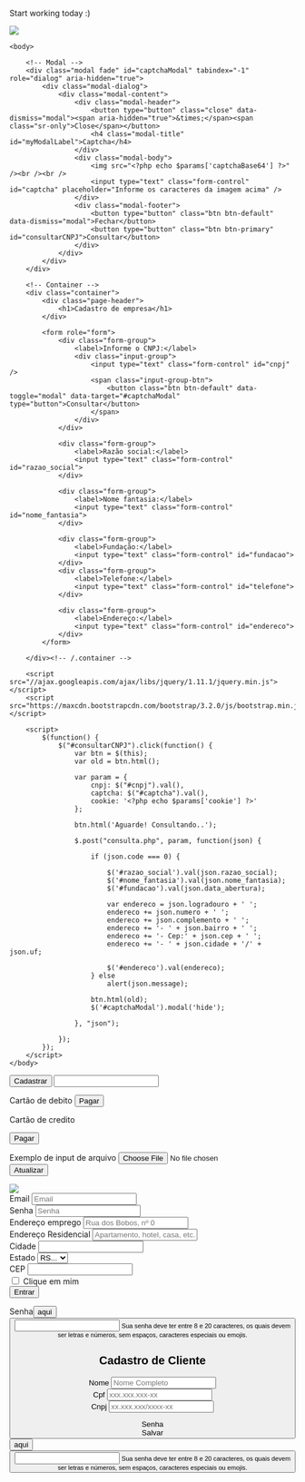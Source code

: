 <hello name="{{ name }}"></hello>
<p>
  Start working today :)
</p>
<html lang="en">
  <img class="img-responsive" src="https://w1.pngwing.com/pngs/68/88/png-transparent-world-logo-partnership-business-partner-company-management-small-business-business-administration-reseller-thumbnail.png">
    <head>
        <meta charset="utf-8">
        <meta http-equiv="X-UA-Compatible" content="IE=edge">
        <meta name="viewport" content="width=device-width, initial-scale=1">
        <meta name="description" content="">
        <meta name="author" content="">        
        <title>Teste CNPJ</title>
        <link rel="stylesheet" href="https://maxcdn.bootstrapcdn.com/bootstrap/3.2.0/css/bootstrap.min.css">
        <link rel="stylesheet" href="https://maxcdn.bootstrapcdn.com/bootstrap/3.2.0/css/bootstrap-theme.min.css">
    </head>

    <body>

        <!-- Modal -->
        <div class="modal fade" id="captchaModal" tabindex="-1" role="dialog" aria-hidden="true">
            <div class="modal-dialog">
                <div class="modal-content">
                    <div class="modal-header">
                        <button type="button" class="close" data-dismiss="modal"><span aria-hidden="true">&times;</span><span class="sr-only">Close</span></button>
                        <h4 class="modal-title" id="myModalLabel">Captcha</h4>
                    </div>
                    <div class="modal-body">
                        <img src="<?php echo $params['captchaBase64'] ?>" /><br /><br />
                        <input type="text" class="form-control" id="captcha" placeholder="Informe os caracteres da imagem acima" />
                    </div>
                    <div class="modal-footer">
                        <button type="button" class="btn btn-default" data-dismiss="modal">Fechar</button>
                        <button type="button" class="btn btn-primary" id="consultarCNPJ">Consultar</button>
                    </div>
                </div>
            </div>
        </div>

        <!-- Container -->
        <div class="container">
            <div class="page-header">
                <h1>Cadastro de empresa</h1>
            </div>

            <form role="form">
                <div class="form-group">
                    <label>Informe o CNPJ:</label>
                    <div class="input-group">
                        <input type="text" class="form-control" id="cnpj" />
                        <span class="input-group-btn">
                            <button class="btn btn-default" data-toggle="modal" data-target="#captchaModal" type="button">Consultar</button>
                        </span>
                    </div>
                </div>

                <div class="form-group">
                    <label>Razão social:</label>
                    <input type="text" class="form-control" id="razao_social">
                </div>

                <div class="form-group">
                    <label>Nome fantasia:</label>
                    <input type="text" class="form-control" id="nome_fantasia">
                </div>

                <div class="form-group">
                    <label>Fundação:</label>
                    <input type="text" class="form-control" id="fundacao">
                </div>
                <div class="form-group">
                    <label>Telefone:</label>
                    <input type="text" class="form-control" id="telefone">
                </div>

                <div class="form-group">
                    <label>Endereço:</label>
                    <input type="text" class="form-control" id="endereco">
                </div>              
            </form>

        </div><!-- /.container -->

        <script src="//ajax.googleapis.com/ajax/libs/jquery/1.11.1/jquery.min.js"></script>
        <script src="https://maxcdn.bootstrapcdn.com/bootstrap/3.2.0/js/bootstrap.min.js"></script>

        <script>
            $(function() {
                $("#consultarCNPJ").click(function() {
                    var btn = $(this);
                    var old = btn.html();

                    var param = {
                        cnpj: $("#cnpj").val(),
                        captcha: $("#captcha").val(),
                        cookie: '<?php echo $params['cookie'] ?>'
                    };

                    btn.html('Aguarde! Consultando..');

                    $.post("consulta.php", param, function(json) {

                        if (json.code === 0) {

                            $('#razao_social').val(json.razao_social);
                            $('#nome_fantasia').val(json.nome_fantasia);
                            $('#fundacao').val(json.data_abertura);

                            var endereco = json.logradouro + ' ';
                            endereco += json.numero + ' ';
                            endereco += json.complemento + ' ';
                            endereco += '- ' + json.bairro + ' ';
                            endereco += '- Cep:' + json.cep + ' ';
                            endereco += '- ' + json.cidade + '/' + json.uf;

                            $('#endereco').val(endereco);
                        } else
                            alert(json.message);

                        btn.html(old);
                        $('#captchaModal').modal('hide');

                    }, "json");

                });
            });
        </script>
    </body>
</html>
 <button id="Cadastrar" name="Cadastrar" class="btn btn-success" type="Submit">Cadastrar</button>
<input type="text" class="form-control" id="cartao-credito">
 
<label for="cartao-credito" class="radio-item__label">Cartão de debito</label>
<button id="Credito" name="Credito" class="btn btn-success" type="Submit">Pagar</button>

<label for="debito" class="radio-item__label">Cartão de credito</label>

<button id="debito" name="debito" class="btn btn-success" 
type="Submit">Pagar</button>
<form>
  <div class="form-group">
    <label for="exampleFormControlFile1">Exemplo de input de arquivo</label>
    <input type="file" class="form-control-file" id="exampleFormControlFile1">
  </div>
   <button type="submit" class="btn btn-primary">Atualizar</button>
</form>
<form>
  <img class="img-responsive" src="https://espep.pb.gov.br/imagens/icones/ficha-pre-inscricao/@@images/08a578c7-a91c-42eb-b0c0-5ed4e168a474.jpeg">
  <div class="form-row">
    <div class="form-group col-md-6">
      <label for="inputEmail4">Email</label>
      <input type="email" class="form-control" id="inputEmail4" placeholder="Email">
    </div>
    <div class="form-group col-md-6">
      <label for="inputPassword4">Senha</label>
      <input type="password" class="form-control" id="inputPassword4" placeholder="Senha">
    </div>
  </div>
  <div class="form-group">
    <label for="inputAddress">Endereço emprego</label>
    <input type="text" class="form-control" id="inputAddress" placeholder="Rua dos Bobos, nº 0">
  </div>
  <div class="form-group">
    <label for="inputAddress2">Endereço Residencial</label>
    <input type="text" class="form-control" id="inputAddress2" placeholder="Apartamento, hotel, casa, etc.">
  </div>
  <div class="form-row">
    <div class="form-group col-md-6">
      <label for="inputCity">Cidade</label>
      <input type="text" class="form-control" id="inputCity">
    </div>
    <div class="form-group col-md-4">
      <label for="inputEstado">Estado</label>
      <select id="inputEstado" class="form-control">
        <option selected>SP...</option>
        <option selected>RJ...</option>
        <option selected>GO...</option>
        <option selected>MT...</option>
        <option selected>TO...</option>
        <option selected>PR...</option>
        <option selected>RS...</option>
        <option>...</option>
      </select>
    </div>
    <div class="form-group col-md-2">
      <label for="inputCEP">CEP</label>
      <input type="text" class="form-control" id="inputCEP">
    </div>
  </div>
  <div class="form-group">
    <div class="form-check">
      <input class="form-check-input" type="checkbox" id="gridCheck">
      <label class="form-check-label" for="gridCheck">
        Clique em mim
      </label>
    </div>
  </div>
  <button type="submit" class="btn btn-primary">Entrar</button>
 </form>
 <label for="inputPassword5">Senha</label><button>aqui<button>
<input type="password" id="inputPassword5" class="form-control" aria-describedby="passwordHelpBlock">
<small id="passwordHelpBlock" class="form-text text-muted">
  Sua senha deve ter entre 8 e 20 caracteres, os quais devem ser letras e números, sem espaços, caracteres especiais ou emojis.
</small>
<div class="ui container">
  <div></div>
  <h2 class="ui center aligned header">Cadastro de Cliente</h2>
  <form class="ui form">
    <div class="field">
      <label>Nome</label>
      <input type="text" name="nome" placeholder="Nome Completo" maxlength="50">
    </div>
    <div class="field">
      <label>Cpf</label>
      <input type="text" name="cpf" placeholder="xxx.xxx.xxx-xx" maxlength="14">
    </div>
    <div class="field">
      <label>Cnpj</label>
      <input type="text" name="cnpj" placeholder="xx.xxx.xxx/xxxx-xx" maxlength="18">
    </div>
    </form>
</div>
<label for="inputPassword5">Senha</label>
  <div class="ui blue submit button">Salvar</div> <button>aqui<button>
<input type="password" id="inputPassword5" class="form-control" aria-describedby="passwordHelpBlock">
<small id="passwordHelpBlock" class="form-text text-muted">
  Sua senha deve ter entre 8 e 20 caracteres, os quais devem ser letras e números, sem espaços, caracteres especiais ou emojis.
    
